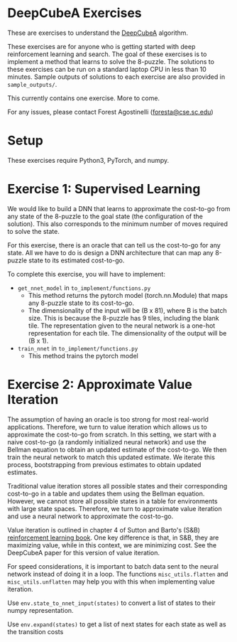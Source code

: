 # DeepCubeA Exercises
These are exercises to understand the 
[DeepCubeA](https://cse.sc.edu/~foresta/assets/files/SolvingTheRubiksCubeWithDeepReinforcementLearningAndSearch_Final.pdf) 
algorithm.

These exercises are for anyone who is getting started with deep reinforcement learning and search.
The goal of these exercises is to implement a method that learns to solve the 8-puzzle.
The solutions to these exercises can be run on a standard laptop CPU in less than 10 minutes.
Sample outputs of solutions to each exercise are also provided in `sample_outputs/`.

This currently contains one exercise. More to come.

For any issues, please contact Forest Agostinelli (foresta@cse.sc.edu)

# Setup
These exercises require Python3, PyTorch, and numpy.

# Exercise 1: Supervised Learning
We would like to build a DNN that learns to approximate the cost-to-go from any state of the 8-puzzle to the 
goal state (the configuration of the solution). This also corresponds to the minimum number of moves required to 
solve the state.

For this exercise, there is an oracle that can tell us the cost-to-go for any state. All we have to do is design a DNN
architecture that can map any 8-puzzle state to its estimated cost-to-go.

To complete this exercise, you will have to implement:
- `get_nnet_model` in `to_implement/functions.py`
    - This method returns the pytorch model (torch.nn.Module) that maps any 8-puzzle state to its cost-to-go.
    - The dimensionality of the input will be (B x 81), where B is the batch size. This is because the 8-puzzle has 9 tiles, including the blank tile. 
    The representation given to the neural network is a one-hot representation for each tile. The dimensionality of the output will be (B x 1).
- `train_nnet` in `to_implement/functions.py`
    - This method trains the pytorch model
    
# Exercise 2: Approximate Value Iteration
The assumption of having an oracle is too strong for most real-world applications.
Therefore, we turn to value iteration which allows us to approximate the cost-to-go from scratch.
In this setting, we start with a naive cost-to-go (a randomly initialized neural network) and use the Bellman equation to obtain an updated estimate of the cost-to-go.
We then train the neural network to match this updated estimate. We iterate this process, bootstrapping from previous estimates to obtain updated estimates.

Traditional value iteration stores all possible states and their corresponding cost-to-go in a table and updates them using the Bellman equation.
However, we cannot store all possible states in a table for environments with large state spaces.
Therefore, we turn to approximate value iteration and use a neural network to approximate the cost-to-go.

Value iteration is outlined in chapter 4 of Sutton and Barto's (S&B) [reinforcement learning book](http://www.incompleteideas.net/book/RLbook2020.pdf).
One key difference is that, in S&B, they are maximizing value, while in this context, we are minimizing cost.
See the DeepCubeA paper for this version of value iteration.

For speed considerations, it is important to batch data sent to the neural network instead of doing it in a loop.
The functions `misc_utils.flatten` and `misc_utils.unflatten` may help you with this when implementing value iteration.

Use `env.state_to_nnet_input(states)` to convert a list of states to their numpy representation.

Use `env.expand(states)` to get a list of next states for each state as well as the transition costs